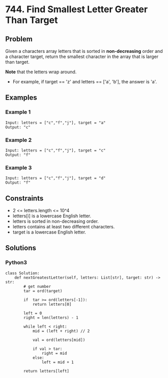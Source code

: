# 744. Find Smallest Letter Greater Than Target

## Problem

Given a characters array letters that is sorted in **non-decreasing** order and a character target, return the smallest character in the array that is larger than target.

**Note** that the letters wrap around.

  * For example, if target == 'z' and letters == ['a', 'b'], the answer is 'a'.

## Examples

### Example 1

```
Input: letters = ["c","f","j"], target = "a"
Output: "c"
```

### Example 2

```
Input: letters = ["c","f","j"], target = "c"
Output: "f"
```

### Example 3

```
Input: letters = ["c","f","j"], target = "d"
Output: "f"
```

## Constraints

* 2 <= letters.length <= 10^4
* letters[i] is a lowercase English letter.
* letters is sorted in non-decreasing order.
* letters contains at least two different characters.
* target is a lowercase English letter.

## Solutions

### Python3

```
class Solution:
    def nextGreatestLetter(self, letters: List[str], target: str) -> str:
        # get number
        tar = ord(target)
        
        if  tar >= ord(letters[-1]):
            return letters[0]
        
        left = 0
        right = len(letters) - 1
        
        while left < right:
            mid = (left + right) // 2
            
            val = ord(letters[mid])
            
            if val > tar:
                right = mid
            else:
                left = mid + 1
        
        return letters[left]
            
```
